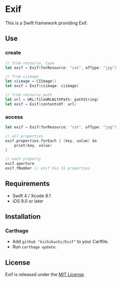 # Exif

This is a Swift framework providing Exif.

## Use

### create

```swift
// from resource, type
let exif = Exif(forResource: "cat", ofType: "jpg")

// from ciimage
let ciimage = CIImage()
let exif = Exif(ciimage: ciimage)

// from resource path
let url = URL(fileURLWithPath: pathString)
let exif = Exif(contentsOf: url)

```

### access

```swift
let exif = Exif(forResource: "cat", ofType: "jpg")

// all properties
exif.properties.forEach { (key, value) in
    print(key, value)
}

// each property
exif.aperture
exif.fNumber // exif has 31 properties

```

## Requirements

- Swift 4 / Xcode 8.1
- iOS 9.0 or later

## Installation

### Carthage

- Add `github "kichikuchi/Exif"` to your Cartfile.
- Run `carthage update`.

## License

Exif is released under the [MIT License](LICENSE.md).
